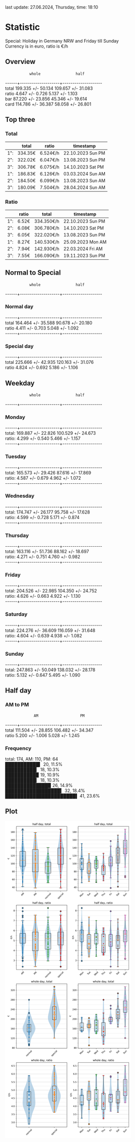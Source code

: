 last update: 27.06.2024, Thursday, time: 18:10
# Statistic  
Special: Holiday in Germany NRW and Friday till Sunday  
Currency is in euro, ratio is €/h  
## Overview  
               whole                half  
------+--------------------+--------------------  
total   199.335 +/- 50.134   109.657 +/- 31.083  
ratio     4.647 +/-  0.726     5.137 +/-  1.103  
bar      87.220 +/- 23.856    45.346 +/- 19.614  
card    114.786 +/- 36.387    58.058 +/- 26.801  
  
  
## Top three  
### Total  
&nbsp;|total|ratio|timestamp
---|---|---|---
1":|334.35€|6.524€/h|22.10.2023 Sun PM
2":|322.02€|6.047€/h|13.08.2023 Sun PM
3":|306.78€|6.075€/h|14.10.2023 Sat PM
1":|186.83€|6.126€/h|03.03.2024 Sun AM
2":|184.50€|6.099€/h|13.08.2023 Sun AM
3":|180.09€|7.504€/h|28.04.2024 Sun AM
  
### Ratio  
&nbsp;|ratio|total|timestamp
---|---|---|---
1":|  6.52€|334.350€/h|22.10.2023 Sun PM
2":|  6.08€|306.780€/h|14.10.2023 Sat PM
3":|  6.05€|322.020€/h|13.08.2023 Sun PM
1":|  8.27€|140.530€/h|25.09.2023 Mon AM
2":|  7.94€|142.930€/h|22.03.2024 Fri AM
3":|  7.55€|166.090€/h|19.11.2023 Sun PM
  
  
## Normal to Special  
               whole                half  
------+--------------------+--------------------  
### Normal day  
------+--------------------+--------------------  
total   164.464 +/- 35.588    90.678 +/- 20.180  
ratio     4.411 +/-  0.703     5.048 +/-  1.092  
------+--------------------+--------------------  
### Special day  
------+--------------------+--------------------  
total   225.666 +/- 42.935   120.163 +/- 31.076  
ratio     4.824 +/-  0.692     5.186 +/-  1.106  
  
  
## Weekday  
               whole                half  
------+--------------------+--------------------  
### Monday  
------+--------------------+--------------------  
total:  169.887 +/- 22.826   100.529 +/- 24.673  
ratio:    4.299 +/-  0.540     5.466 +/-  1.157  
------+--------------------+--------------------  
### Tuesday  
------+--------------------+--------------------  
total:  165.573 +/- 29.426    87.616 +/- 17.869  
ratio:    4.587 +/-  0.679     4.962 +/-  1.072  
------+--------------------+--------------------  
### Wednesday  
------+--------------------+--------------------  
total:  174.747 +/- 26.177    95.758 +/- 17.628  
ratio:    4.599 +/-  0.728     5.171 +/-  0.874  
------+--------------------+--------------------  
### Thursday  
------+--------------------+--------------------  
total:  163.116 +/- 51.736    88.162 +/- 18.697  
ratio:    4.271 +/-  0.751     4.760 +/-  0.982  
------+--------------------+--------------------  
### Friday  
------+--------------------+--------------------  
total:  204.526 +/- 22.985   104.350 +/- 24.752  
ratio:    4.626 +/-  0.663     4.922 +/-  1.130  
------+--------------------+--------------------  
### Saturday  
------+--------------------+--------------------  
total:  224.276 +/- 36.609   116.059 +/- 31.648  
ratio:    4.604 +/-  0.639     4.938 +/-  1.082  
------+--------------------+--------------------  
### Sunday  
------+--------------------+--------------------  
total:  247.863 +/- 50.049   138.032 +/- 28.178  
ratio:    5.132 +/-  0.647     5.495 +/-  1.090  
  
  
## Half day  
### AM to PM  
                 AM                   PM  
------+--------------------+--------------------  
total   111.504 +/- 28.855   106.482 +/- 34.347  
ratio     5.200 +/-  1.006     5.028 +/-  1.245  
  
### Frequency  
total: 174, AM: 110, PM: 64  
███████████▍ 20, 11.5%  
██████████▎ 18, 10.3%  
██████████▉ 19, 10.9%  
██████████▎ 18, 10.3%  
██████████████▉ 26, 14.9%  
██████████████████▍ 32, 18.4%  
███████████████████████▌ 41, 23.6%  
  
  
## Plot  
![Image](harvest.png)